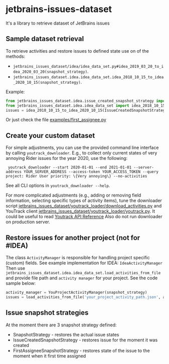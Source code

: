 # jetbrains-issues-dataset

It's a library to retrieve dataset of JetBrains issues

## Sample dataset retrieval
To retrieve activities and restore issues to defined state use on of the methods: 
* `jetbrains_issues_dataset/idea/idea_data_set.py#idea_2019_03_20_to_idea_2020_03_20(snapshot_strategy)`.
* `jetbrains_issues_dataset.idea.idea_data_set.idea_2018_10_15_to_idea_2020_10_15(snapshot_strategy)`.

Example:
```python
from jetbrains_issues_dataset.idea.issue_created_snapshot_strategy import IssueCreatedSnapshotStrategy
from jetbrains_issues_dataset.idea.idea_data_set import idea_2018_10_15_to_idea_2020_10_15
issues = idea_2018_10_15_to_idea_2020_10_15(IssueCreatedSnapshotStrategy())
```

Or just check the file [examples/first_assignee.py](examples/first_assignee.py)

## Create your custom dataset

For simple adjustments, you can use the provided command line interface by calling `youtrack_downloader`. E.g., to collect only current states of very annoying Rider issues for the year 2020, use the following:
```shell
 youtrack_downloader --start 2020-01-01 --end 2021-01-01 --server-address YOUR_SERVER_ADDRESS --access-token YOUR_ACCESS_TOKEN --query project: Rider User priority: \{Very annoying\} --no-activities
```
See all CLI options in `youtrack_downloader --help`.

For more complicated adjustments (e.g., adding or removing field information, selecting specific types of activity items), tune the downloader script [jetbrains_issues_dataset/youtrack_loader/download_activities.py](jetbrains_issues_dataset/youtrack_loader/download_activities.py) and YouTrack client [jetbrains_issues_dataset/youtrack_loader/youtrack.py](jetbrains_issues_dataset/youtrack_loader/youtrack.py). 
It could be useful to read [Youtrack API Reference](https://www.jetbrains.com/help/youtrack/standalone/youtrack-rest-api-reference.html)
Also do not run downloader on production server.

## Restore issues for another project (not for #IDEA)
The class `ActivityManager` is responsible for handling project specific (custom) fields. See example implementation for IDEA: `IdeaActivityManager`
Then use `jetbrains_issues_dataset.idea.idea_data_set.load_activities_from_file` and provide file path and `activity manager` for your project.
See the code sample below:
```python
activity_manager = YouProjectActivityManager(snapshot_strategy)
issues = load_activities_from_file('your_project_activity_path.json', activity_manager)
```

## Issue snapshot strategies
At the moment there are 3 snapshot strategy defined:
 * SnapshotStrategy - restores the actual issue states
 * IssueCreatedSnapshotStrategy - restores issue for the moment it was created
 * FirstAssigneeSnapshotStrategy - restores state of the issue to the moment when it first time assigned
 
